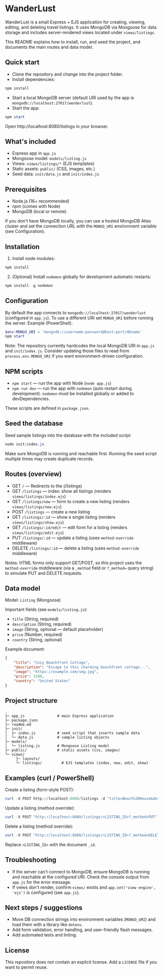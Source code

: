 # WanderLust

WanderLust is a small Express + EJS application for creating, viewing, editing, and deleting travel listings. It uses MongoDB via Mongoose for data storage and includes server-rendered views located under `views/listings`.

This README explains how to install, run, and seed the project, and documents the main routes and data model.

## Quick start

- Clone the repository and change into the project folder.
- Install dependencies:

```powershell
npm install
```

- Start a local MongoDB server (default URI used by the app is `mongodb://localhost:27017/wonderlust`).
- Start the app:

```powershell
npm start
```

Open http://localhost:8080/listings in your browser.

## What's included

- Express app in `app.js`
- Mongoose model: `models/listing.js`
- Views: `views/listings/*` (EJS templates)
- Static assets: `public/` (CSS, images, etc.)
- Seed data: `init/data.js` and `init/index.js`

## Prerequisites

- Node.js (16+ recommended)
- npm (comes with Node)
- MongoDB (local or remote)

If you don't have MongoDB locally, you can use a hosted MongoDB Atlas cluster and set the connection URL with the `MONGO_URI` environment variable (see Configuration).

## Installation

1. Install node modules:

```powershell
npm install
```

2. (Optional) Install `nodemon` globally for development automatic restarts:

```powershell
npm install -g nodemon
```

## Configuration

By default the app connects to `mongodb://localhost:27017/wonderlust` (configured in `app.js`). To use a different URI set `MONGO_URI` before running the server. Example (PowerShell):

```powershell
$env:MONGO_URI = 'mongodb://username:password@host:port/dbname'
npm start
```

Note: The repository currently hardcodes the local MongoDB URI in `app.js` and `init/index.js`. Consider updating those files to read from `process.env.MONGO_URI` if you want environment-driven configuration.

## NPM scripts

- `npm start` — run the app with Node (`node app.js`)
- `npm run dev` — run the app with `nodemon` (auto restart during development). `nodemon` must be installed globally or added to devDependencies.

These scripts are defined in `package.json`.

## Seed the database

Seed sample listings into the database with the included script:

```powershell
node init/index.js
```

Make sure MongoDB is running and reachable first. Running the seed script multiple times may create duplicate records.

## Routes (overview)

- GET `/` — Redirects to the (/listings)
- GET `/listings` — index: show all listings (renders `views/listings/index.ejs`)
- GET `/listings/new` — form to create a new listing (renders `views/listings/new.ejs`)
- POST `/listings` — create a new listing
- GET `/listings/:id` — show a single listing (renders `views/listings/show.ejs`)
- GET `/listings/:id/edit` — edit form for a listing (renders `views/listings/edit.ejs`)
- PUT `/listings/:id` — update a listing (uses `method-override` middleware)
- DELETE `/listings/:id` — delete a listing (uses `method-override` middleware)

Notes: HTML forms only support GET/POST, so this project uses the `method-override` middleware (via a `_method` field or `?_method=` query string) to simulate PUT and DELETE requests.

## Data model

Model: `Listing` (Mongoose)

Important fields (see `models/listing.js`):

- `title` (String, required)
- `description` (String, required)
- `image` (String, optional — default placeholder)
- `price` (Number, required)
- `country` (String, optional)

Example document:

```json
{
	"title": "Cozy Beachfront Cottage",
	"description": "Escape to this charming beachfront cottage...",
	"image": "https://example.com/img.jpg",
	"price": 1500,
	"country": "United States"
}
```

## Project structure

```
.
├─ app.js               # main Express application
├─ package.json
├─ readme.md
├─ init/
│  ├─ index.js          # seed script that inserts sample data
│  └─ data.js           # sample listing objects
├─ models/
│  └─ listing.js        # Mongoose Listing model
├─ public/              # static assets (css, images)
└─ views/
	 ├─ layouts/
	 └─ listings/         # EJS templates (index, new, edit, show)
```

## Examples (curl / PowerShell)

Create a listing (form-style POST):

```powershell
curl -X POST http://localhost:8080/listings -d "title=Beach%20House&description=Sea%20view&price=250&country=Spain"
```

Update a listing (method override):

```powershell
curl -X POST "http://localhost:8080/listings/<LISTING_ID>?_method=PUT" -d "title=Updated%20title&price=300"
```

Delete a listing (method override):

```powershell
curl -X POST "http://localhost:8080/listings/<LISTING_ID>?_method=DELETE"
```

Replace `<LISTING_ID>` with the document `_id`.

## Troubleshooting

- If the server can't connect to MongoDB, ensure MongoDB is running and reachable at the configured URI. Check the console output from `app.js` for the error message.
- If views don't render, confirm `views/` exists and `app.set('view engine', 'ejs')` is configured (see `app.js`).

## Next steps / suggestions

- Move DB connection strings into environment variables (`MONGO_URI`) and load them with a library like `dotenv`.
- Add form validation, error handling, and user-friendly flash messages.
- Add automated tests and linting.

## License

This repository does not contain an explicit license. Add a `LICENSE` file if you want to permit reuse.

